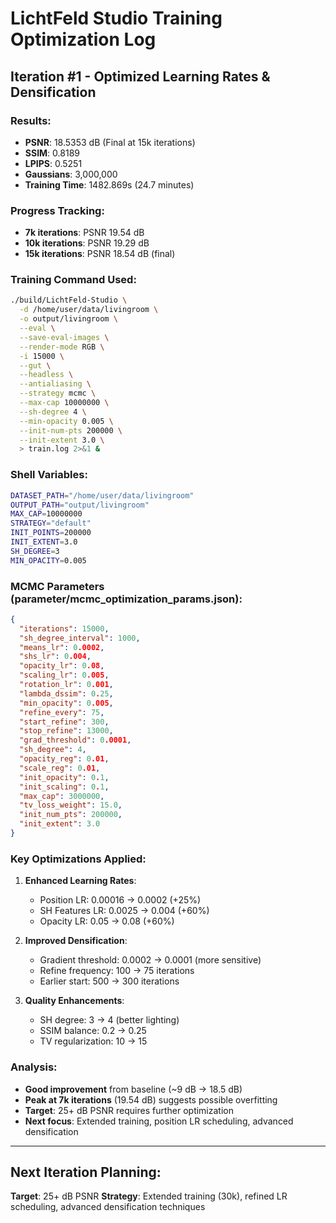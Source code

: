 # LichtFeld Studio Training Optimization Log

## Iteration #1 - Optimized Learning Rates & Densification

### Results:
- **PSNR**: 18.5353 dB (Final at 15k iterations)
- **SSIM**: 0.8189
- **LPIPS**: 0.5251
- **Gaussians**: 3,000,000
- **Training Time**: 1482.869s (24.7 minutes)

### Progress Tracking:
- **7k iterations**: PSNR 19.54 dB
- **10k iterations**: PSNR 19.29 dB  
- **15k iterations**: PSNR 18.54 dB (final)

### Training Command Used:
```bash
./build/LichtFeld-Studio \
  -d /home/user/data/livingroom \
  -o output/livingroom \
  --eval \
  --save-eval-images \
  --render-mode RGB \
  -i 15000 \
  --gut \
  --headless \
  --antialiasing \
  --strategy mcmc \
  --max-cap 10000000 \
  --sh-degree 4 \
  --min-opacity 0.005 \
  --init-num-pts 200000 \
  --init-extent 3.0 \
  > train.log 2>&1 &
```

### Shell Variables:
```bash
DATASET_PATH="/home/user/data/livingroom"
OUTPUT_PATH="output/livingroom"
MAX_CAP=10000000
STRATEGY="default"
INIT_POINTS=200000
INIT_EXTENT=3.0
SH_DEGREE=3
MIN_OPACITY=0.005
```

### MCMC Parameters (parameter/mcmc_optimization_params.json):
```json
{
  "iterations": 15000,
  "sh_degree_interval": 1000,
  "means_lr": 0.0002,
  "shs_lr": 0.004,
  "opacity_lr": 0.08,
  "scaling_lr": 0.005,
  "rotation_lr": 0.001,
  "lambda_dssim": 0.25,
  "min_opacity": 0.005,
  "refine_every": 75,
  "start_refine": 300,
  "stop_refine": 13000,
  "grad_threshold": 0.0001,
  "sh_degree": 4,
  "opacity_reg": 0.01,
  "scale_reg": 0.01,
  "init_opacity": 0.1,
  "init_scaling": 0.1,
  "max_cap": 3000000,
  "tv_loss_weight": 15.0,
  "init_num_pts": 200000,
  "init_extent": 3.0
}
```

### Key Optimizations Applied:
1. **Enhanced Learning Rates**:
   - Position LR: 0.00016 → 0.0002 (+25%)
   - SH Features LR: 0.0025 → 0.004 (+60%)
   - Opacity LR: 0.05 → 0.08 (+60%)

2. **Improved Densification**:
   - Gradient threshold: 0.0002 → 0.0001 (more sensitive)
   - Refine frequency: 100 → 75 iterations
   - Earlier start: 500 → 300 iterations

3. **Quality Enhancements**:
   - SH degree: 3 → 4 (better lighting)
   - SSIM balance: 0.2 → 0.25
   - TV regularization: 10 → 15

### Analysis:
- **Good improvement** from baseline (~9 dB → 18.5 dB)
- **Peak at 7k iterations** (19.54 dB) suggests possible overfitting
- **Target**: 25+ dB PSNR requires further optimization
- **Next focus**: Extended training, position LR scheduling, advanced densification

---

## Next Iteration Planning:
**Target**: 25+ dB PSNR
**Strategy**: Extended training (30k), refined LR scheduling, advanced densification techniques